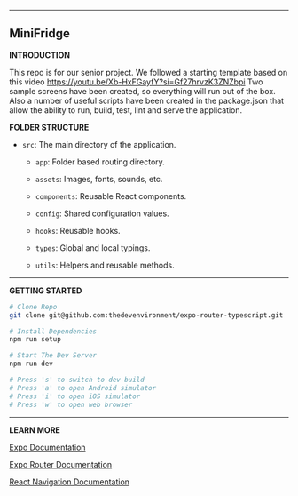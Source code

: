 
---
MiniFridge
---

**INTRODUCTION**

This repo is for our senior project. We followed a starting template based on this video https://youtu.be/Xb-HxFGayfY?si=Gf27hrvzK3ZNZbpi 
Two sample screens have been created, so everything will run out of the box. Also a number of useful scripts have been created in the package.json that allow the ability to run, build, test, lint and serve the application.


**FOLDER STRUCTURE**

- `src`: The main directory of the application.

  - `app`: Folder based routing directory.

  - `assets`: Images, fonts, sounds, etc.

  - `components`: Reusable React components.

  - `config`: Shared configuration values.

  - `hooks`: Reusable hooks.

  - `types`: Global and local typings.

  - `utils`: Helpers and reusable methods.

---

**GETTING STARTED**

```bash
# Clone Repo
git clone git@github.com:thedevenvironment/expo-router-typescript.git
```

```bash
# Install Dependencies
npm run setup
```

```bash
# Start The Dev Server
npm run dev

# Press 's' to switch to dev build
# Press 'a' to open Android simulator
# Press 'i' to open iOS simulator
# Press 'w' to open web browser
```

---

**LEARN MORE**

[Expo Documentation](https://docs.expo.dev/tutorial/introduction/)

[Expo Router Documentation](https://expo.github.io/router/docs/)

[React Navigation Documentation](https://reactnavigation.org/docs/getting-started)
